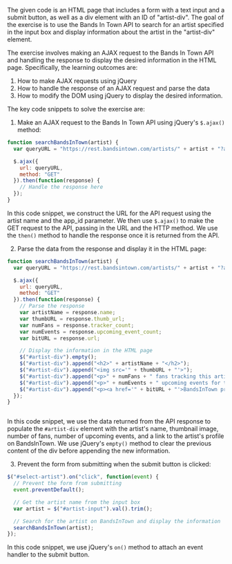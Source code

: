 The given code is an HTML page that includes a form with a text input and a submit button, as well as a div element with an ID of "artist-div". The goal of the exercise is to use the Bands In Town API to search for an artist specified in the input box and display information about the artist in the "artist-div" element.

The exercise involves making an AJAX request to the Bands In Town API and handling the response to display the desired information in the HTML page. Specifically, the learning outcomes are:

1.  How to make AJAX requests using jQuery
2.  How to handle the response of an AJAX request and parse the data
3.  How to modify the DOM using jQuery to display the desired information.

The key code snippets to solve the exercise are:

1.  Make an AJAX request to the Bands In Town API using jQuery's `$.ajax()` method:

```javascript
function searchBandsInTown(artist) {
  var queryURL = "https://rest.bandsintown.com/artists/" + artist + "?app_id=myAppId";

  $.ajax({
    url: queryURL,
    method: "GET"
  }).then(function(response) {
    // Handle the response here
  });
}

```

In this code snippet, we construct the URL for the API request using the artist name and the app_id parameter. We then use `$.ajax()` to make the GET request to the API, passing in the URL and the HTTP method. We use the `then()` method to handle the response once it is returned from the API.

2.  Parse the data from the response and display it in the HTML page:
```javascript
function searchBandsInTown(artist) {
  var queryURL = "https://rest.bandsintown.com/artists/" + artist + "?app_id=myAppId";

  $.ajax({
    url: queryURL,
    method: "GET"
  }).then(function(response) {
    // Parse the response
    var artistName = response.name;
    var thumbURL = response.thumb_url;
    var numFans = response.tracker_count;
    var numEvents = response.upcoming_event_count;
    var bitURL = response.url;

    // Display the information in the HTML page
    $("#artist-div").empty();
    $("#artist-div").append("<h2>" + artistName + "</h2>");
    $("#artist-div").append("<img src='" + thumbURL + "'>");
    $("#artist-div").append("<p>" + numFans + " fans tracking this artist</p>");
    $("#artist-div").append("<p>" + numEvents + " upcoming events for this artist</p>");
    $("#artist-div").append("<p><a href='" + bitURL + "'>BandsInTown profile</a></p>");
  });
}



```

In this code snippet, we use the data returned from the API response to populate the `#artist-div` element with the artist's name, thumbnail image, number of fans, number of upcoming events, and a link to the artist's profile on BandsInTown. We use jQuery's `empty()` method to clear the previous content of the div before appending the new information.

3.  Prevent the form from submitting when the submit button is clicked:

```javascript
$("#select-artist").on("click", function(event) {
  // Prevent the form from submitting
  event.preventDefault();

  // Get the artist name from the input box
  var artist = $("#artist-input").val().trim();

  // Search for the artist on BandsInTown and display the information
  searchBandsInTown(artist);
});

```

In this code snippet, we use jQuery's `on()` method to attach an event handler to the submit button.